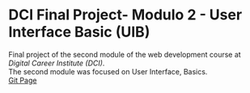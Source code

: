 # DCI Final Project- Modulo 2 - User Interface Basic (UIB)

Final project of the second module of the web development course at *Digital Career Institute (DCI)*.
<br>
The second module was focused on User Interface, Basics.
<br>
[Git Page](https://midoritiba.github.io/project_uib_portfolio/)
